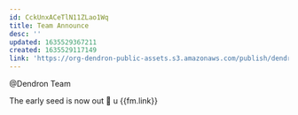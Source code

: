 ```yaml
---
id: CckUnxACeTlN11ZLao1Wq
title: Team Announce
desc: ''
updated: 1635529367211
created: 1635529117149
link: 'https://org-dendron-public-assets.s3.amazonaws.com/publish/dendron-0.65.1.vsix'
---
```


@Dendron Team 

The early seed is now out 🌱
u
{{fm.link}}
